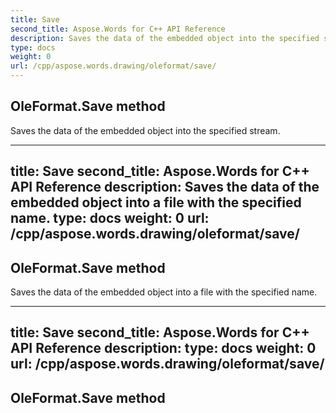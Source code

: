 ```yaml
---
title: Save
second_title: Aspose.Words for C++ API Reference
description: Saves the data of the embedded object into the specified stream. 
type: docs
weight: 0
url: /cpp/aspose.words.drawing/oleformat/save/
---
```

## OleFormat.Save method


Saves the data of the embedded object into the specified stream. 

---
title: Save
second_title: Aspose.Words for C++ API Reference
description: Saves the data of the embedded object into a file with the specified name. 
type: docs
weight: 0
url: /cpp/aspose.words.drawing/oleformat/save/
---
## OleFormat.Save method


Saves the data of the embedded object into a file with the specified name. 

---
title: Save
second_title: Aspose.Words for C++ API Reference
description: 
type: docs
weight: 0
url: /cpp/aspose.words.drawing/oleformat/save/
---
## OleFormat.Save method




